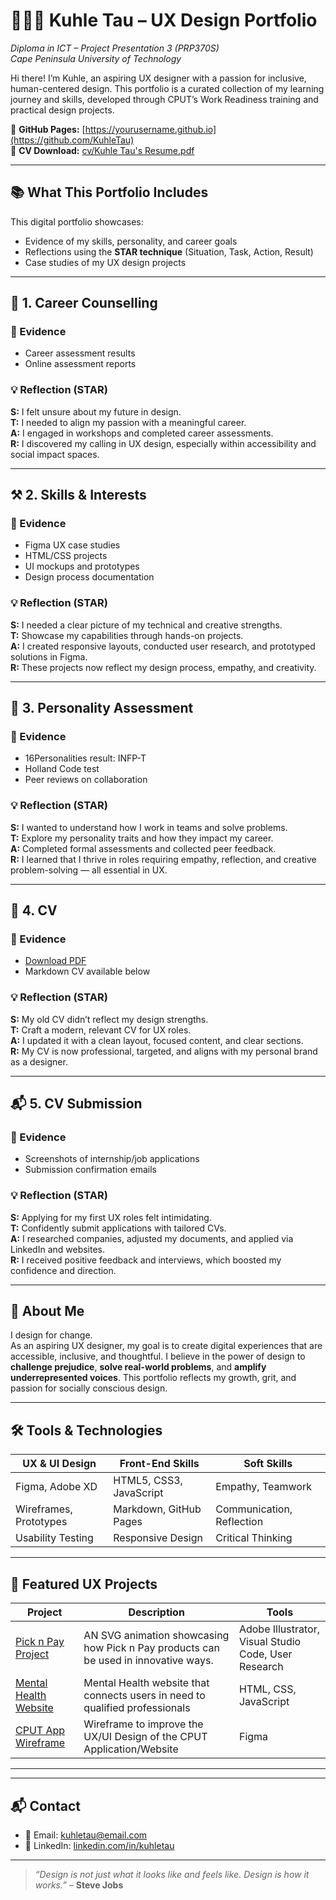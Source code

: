# 👩🏾‍💻 Kuhle Tau – UX Design Portfolio  
*Diploma in ICT – Project Presentation 3 (PRP370S)*  
*Cape Peninsula University of Technology*

Hi there! I’m Kuhle, an aspiring UX designer with a passion for inclusive, human-centered design. This portfolio is a curated collection of my learning journey and skills, developed through CPUT’s Work Readiness training and practical design projects.

🔗 **GitHub Pages:** [https://yourusername.github.io](https://github.com/KuhleTau)  
📄 **CV Download:** [cv/Kuhle Tau's Resume.pdf](https://github.com/KuhleTau/KuhleTau/blob/7679ba0b84fa65f7cbc4958a91880909fb7d4ef0/cv/Kuhle%20Tau's%20Resume.pdf)

---

## 📚 What This Portfolio Includes

This digital portfolio showcases:
- Evidence of my skills, personality, and career goals
- Reflections using the **STAR technique** (Situation, Task, Action, Result)
- Case studies of my UX design projects

---

## 🌱 1. Career Counselling

### 📌 Evidence
- Career assessment results  
- Online assessment reports  
  

### 💡 Reflection (STAR)
**S:** I felt unsure about my future in design.  
**T:** I needed to align my passion with a meaningful career.  
**A:** I engaged in workshops and completed career assessments.  
**R:** I discovered my calling in UX design, especially within accessibility and social impact spaces.

---

## ⚒️ 2. Skills & Interests

### 📌 Evidence
- Figma UX case studies  
- HTML/CSS projects  
- UI mockups and prototypes  
- Design process documentation

### 💡 Reflection (STAR)
**S:** I needed a clear picture of my technical and creative strengths.  
**T:** Showcase my capabilities through hands-on projects.  
**A:** I created responsive layouts, conducted user research, and prototyped solutions in Figma.  
**R:** These projects now reflect my design process, empathy, and creativity.

---

## 🧠 3. Personality Assessment

### 📌 Evidence
- 16Personalities result: INFP-T  
- Holland Code test  
- Peer reviews on collaboration

### 💡 Reflection (STAR)
**S:** I wanted to understand how I work in teams and solve problems.  
**T:** Explore my personality traits and how they impact my career.  
**A:** Completed formal assessments and collected peer feedback.  
**R:** I learned that I thrive in roles requiring empathy, reflection, and creative problem-solving — all essential in UX.

---

## 📄 4. CV

### 📌 Evidence
- [Download PDF](https://github.com/KuhleTau/KuhleTau/blob/7679ba0b84fa65f7cbc4958a91880909fb7d4ef0/cv/Kuhle%20Tau's%20Resume.pdf)  
- Markdown CV available below

### 💡 Reflection (STAR)
**S:** My old CV didn’t reflect my design strengths.  
**T:** Craft a modern, relevant CV for UX roles.  
**A:** I updated it with a clean layout, focused content, and clear sections.  
**R:** My CV is now professional, targeted, and aligns with my personal brand as a designer.

---

## 📬 5. CV Submission

### 📌 Evidence
- Screenshots of internship/job applications  
- Submission confirmation emails

### 💡 Reflection (STAR)
**S:** Applying for my first UX roles felt intimidating.  
**T:** Confidently submit applications with tailored CVs.  
**A:** I researched companies, adjusted my documents, and applied via LinkedIn and websites.  
**R:** I received positive feedback and interviews, which boosted my confidence and direction.

---

## 🧩 About Me

I design for change.  
As an aspiring UX designer, my goal is to create digital experiences that are accessible, inclusive, and thoughtful. I believe in the power of design to **challenge prejudice**, **solve real-world problems**, and **amplify underrepresented voices**. This portfolio reflects my growth, grit, and passion for socially conscious design.

---

## 🛠️ Tools & Technologies

| UX & UI Design         | Front-End Skills        | Soft Skills               |
|------------------------|-------------------------|----------------------------|
| Figma, Adobe XD        | HTML5, CSS3, JavaScript     | Empathy, Teamwork         |
| Wireframes, Prototypes | Markdown, GitHub Pages  | Communication, Reflection |
| Usability Testing      | Responsive Design       | Critical Thinking         |

---

## 🎨 Featured UX Projects

| Project | Description | Tools |
|--------|-------------|-------|
| [Pick n Pay Project](https://github.com/KuhleTau/KuhleTau/blob/d0c9bf397ae2ffca276486d4f2e6cb6879128103/Projects/Pick%20n%20Pay%20-%20Face.mp4) | AN SVG animation showcasing how Pick n Pay products can be used in innovative ways. | Adobe Illustrator, Visual Studio Code, User Research |
| [Mental Health Website](https://github.com/KuhleTau/KuhleTau/blob/09401446e67de46d73e7478c5ef4e67c1f21f205/Projects/Mental%20Health%20Website.png) | Mental Health website that connects users in need to qualified professionals | HTML, CSS, JavaScript |
| [CPUT App Wireframe](https://github.com/KuhleTau/KuhleTau/blob/58cea93286857d6c1089b18be82c88d9acb4d001/Projects/CPUT%20App%20Wireframe.png) |Wireframe to improve the UX/UI Design of the CPUT Application/Website | Figma | Wireframe

---


---

## 📬 Contact

- 📧 Email: kuhletau@email.com  
- 💼 LinkedIn: [linkedin.com/in/kuhletau](https://linkedin.com/in/kuhletau)  

---

> _“Design is not just what it looks like and feels like. Design is how it works.”_ – **Steve Jobs**


